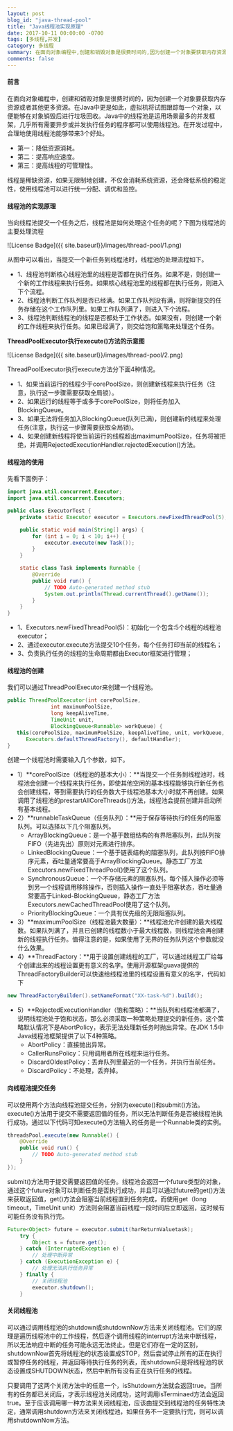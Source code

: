 ```yaml
---
layout: post
blog_id: "java-thread-pool"
title: "Java线程池实现原理"
date: 2017-10-11 00:00:00 -0700
tags: [多线程,并发]
category: 多线程
summary: 在面向对象编程中,创建和销毁对象是很费时间的,因为创建一个对象要获取内存资源或者其他更多资源
comments: false
---
```


#### 前言

在面向对象编程中，创建和销毁对象是很费时间的，因为创建一个对象要获取内存资源或者其他更多资源。在Java中更是如此，虚拟机将试图跟踪每一个对象，以便能够在对象销毁后进行垃圾回收。Java中的线程池是运用场景最多的并发框架，几乎所有需要异步或并发执行任务的程序都可以使用线程池。在开发过程中，合理地使用线程池能够带来3个好处。

+ 第一：降低资源消耗。
+ 第二：提高响应速度。
+ 第三：提高线程的可管理性。

线程是稀缺资源，如果无限制地创建，不仅会消耗系统资源，还会降低系统的稳定性，使用线程池可以进行统一分配、调优和监控。

#### 线程池的实现原理

当向线程池提交一个任务之后，线程池是如何处理这个任务的呢？下图为线程池的主要处理流程

![License Badge]({{ site.baseurl}}/images/thread-pool/1.png)

从图中可以看出，当提交一个新任务到线程池时，线程池的处理流程如下。

+ 1、线程池判断核心线程池里的线程是否都在执行任务。如果不是，则创建一个新的工作线程来执行任务。如果核心线程池里的线程都在执行任务，则进入下个流程。
+ 2、线程池判断工作队列是否已经满。如果工作队列没有满，则将新提交的任务存储在这个工作队列里。如果工作队列满了，则进入下个流程。
+ 3、线程池判断线程池的线程是否都处于工作状态。如果没有，则创建一个新的工作线程来执行任务。如果已经满了，则交给饱和策略来处理这个任务。

**ThreadPoolExecutor执行execute()方法的示意图**

![License Badge]({{ site.baseurl}}/images/thread-pool/2.png)

ThreadPoolExecutor执行execute方法分下面4种情况。

+ 1、如果当前运行的线程少于corePoolSize，则创建新线程来执行任务（注意，执行这一步骤需要获取全局锁）。
+ 2、如果运行的线程等于或多于corePoolSize，则将任务加入BlockingQueue。
+ 3、如果无法将任务加入BlockingQueue(队列已满)，则创建新的线程来处理任务(注意，执行这一步骤需要获取全局锁)。
+ 4、如果创建新线程将使当前运行的线程超出maximumPoolSize，任务将被拒绝，并调用RejectedExecutionHandler.rejectedExecution()方法。

#### 线程池的使用

先看下面例子：

```java
import java.util.concurrent.Executor;
import java.util.concurrent.Executors;

public class ExecutorTest {
    private static Executor executor = Executors.newFixedThreadPool(5);

    public static void main(String[] args) {
        for (int i = 0; i < 10; i++) {
            executor.execute(new Task());
        }
    }

    static class Task implements Runnable {
        @Override
        public void run() {
            // TODO Auto-generated method stub
            System.out.println(Thread.currentThread().getName());
        }
    }
}

```

+ 1、Executors.newFixedThreadPool(5)：初始化一个包含:5个线程的线程池executor；
+ 2、通过executor.execute方法提交10个任务，每个任务打印当前的线程名；
+ 3、负责执行任务的线程的生命周期都由Executor框架进行管理；

#### 线程池的创建

我们可以通过ThreadPoolExecutor来创建一个线程池。

```java
public ThreadPoolExecutor(int corePoolSize,
		      int maximumPoolSize,
		      long keepAliveTime,
		      TimeUnit unit,
		      BlockingQueue<Runnable> workQueue) {
   this(corePoolSize, maximumPoolSize, keepAliveTime, unit, workQueue,
      Executors.defaultThreadFactory(), defaultHandler);
}
```

创建一个线程池时需要输入几个参数，如下。

+ 1）**corePoolSize（线程池的基本大小）：**当提交一个任务到线程池时，线程池会创建一个线程来执行任务，即使其他空闲的基本线程能够执行新任务也会创建线程，等到需要执行的任务数大于线程池基本大小时就不再创建。如果调用了线程池的prestartAllCoreThreads()方法，线程池会提前创建并启动所有基本线程。
+ 2）**runnableTaskQueue（任务队列）：**用于保存等待执行的任务的阻塞队列。可以选择以下几个阻塞队列。
  + ArrayBlockingQueue：是一个基于数组结构的有界阻塞队列，此队列按FIFO（先进先出）原则对元素进行排序。
  + LinkedBlockingQueue：一个基于链表结构的阻塞队列，此队列按FIFO排序元素，吞吐量通常要高于ArrayBlockingQueue。静态工厂方法Executors.newFixedThreadPool()使用了这个队列。
  + SynchronousQueue：一个不存储元素的阻塞队列。每个插入操作必须等到另一个线程调用移除操作，否则插入操作一直处于阻塞状态，吞吐量通常要高于Linked-BlockingQueue，静态工厂方法Executors.newCachedThreadPool使用了这个队列。
  + PriorityBlockingQueue：一个具有优先级的无限阻塞队列。
+ 3）**maximumPoolSize（线程池最大数量）：**线程池允许创建的最大线程数。如果队列满了，并且已创建的线程数小于最大线程数，则线程池会再创建新的线程执行任务。值得注意的是，如果使用了无界的任务队列这个参数就没什么效果。
+ 4）**ThreadFactory：**用于设置创建线程的工厂，可以通过线程工厂给每个创建出来的线程设置更有意义的名字。使用开源框架guava提供的ThreadFactoryBuilder可以快速给线程池里的线程设置有意义的名字，代码如下

```java
new ThreadFactoryBuilder().setNameFormat("XX-task-%d").build();
```

+ 5）**RejectedExecutionHandler（饱和策略）：**当队列和线程池都满了，说明线程池处于饱和状态，那么必须采取一种策略处理提交的新任务。这个策略默认情况下是AbortPolicy，表示无法处理新任务时抛出异常。在JDK 1.5中Java线程池框架提供了以下4种策略。
  + AbortPolicy：直接抛出异常。
  + CallerRunsPolicy：只用调用者所在线程来运行任务。
  + DiscardOldestPolicy：丢弃队列里最近的一个任务，并执行当前任务。
  + DiscardPolicy：不处理，丢弃掉。


#### 向线程池提交任务

可以使用两个方法向线程池提交任务，分别为execute()和submit()方法。execute()方法用于提交不需要返回值的任务，所以无法判断任务是否被线程池执行成功。通过以下代码可知execute()方法输入的任务是一个Runnable类的实例。

```java
threadsPool.execute(new Runnable() {
	@Override
	public void run() {
		// TODO Auto-generated method stub
	}
});
```

submit()方法用于提交需要返回值的任务。线程池会返回一个future类型的对象，通过这个future对象可以判断任务是否执行成功，并且可以通过future的get()方法来获取返回值，get()方法会阻塞当前线程直到任务完成，而使用get（long timeout，TimeUnit unit）方法则会阻塞当前线程一段时间后立即返回，这时候有可能任务没有执行完。

```java
Future<Object> future = executor.submit(harReturnValuetask);
	try {
		Object s = future.get();
	} catch (InterruptedException e) {
		// 处理中断异常
	} catch (ExecutionException e) {
		// 处理无法执行任务异常
	} finally {
		// 关闭线程池
		executor.shutdown();
	}
```

#### 关闭线程池

可以通过调用线程池的shutdown或shutdownNow方法来关闭线程池。它们的原理是遍历线程池中的工作线程，然后逐个调用线程的interrupt方法来中断线程，所以无法响应中断的任务可能永远无法终止。但是它们存在一定的区别，shutdownNow首先将线程池的状态设置成STOP，然后尝试停止所有的正在执行或暂停任务的线程，并返回等待执行任务的列表，而shutdown只是将线程池的状态设置成SHUTDOWN状态，然后中断所有没有正在执行任务的线程。

只要调用了这两个关闭方法中的任意一个，isShutdown方法就会返回true。当所有的任务都已关闭后，才表示线程池关闭成功，这时调用isTerminaed方法会返回true。至于应该调用哪一种方法来关闭线程池，应该由提交到线程池的任务特性决定，通常调用shutdown方法来关闭线程池，如果任务不一定要执行完，则可以调用shutdownNow方法。







